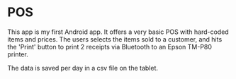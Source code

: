 # POS
This app is my first Android app. 
It offers a very basic POS with hard-coded items and prices. 
The users selects the items sold to a customer, 
and hits the 'Print' button to print 2 receipts via Bluetooth to an Epson TM-P80 printer. 

The data is saved per day in a csv file on the tablet.
